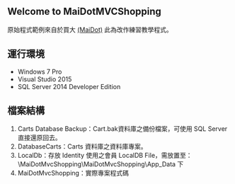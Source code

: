 ## Welcome to MaiDotMVCShopping

原始程式範例來自於買大 [(MaiDot)](https://maidot.blogspot.tw/2014/10/aspnet-mvc.html)
此為改作練習教學程式。

## 運行環境
- Windows 7 Pro
- Visual Studio 2015
- SQL Server 2014 Developer Edition

## 檔案結構
1. Carts Database Backup：Cart.bak資料庫之備份檔案，可使用 SQL Server 直接還原回去。
2. DatabaseCarts：Carts 資料庫之資料庫專案。
3. LocalDb：存放 Identity 使用之會員 LocalDB File，需放置至：\MaiDotMvcShopping\MaiDotMvcShopping\App_Data 下
4. MaiDotMvcShopping：實際專案程式碼
